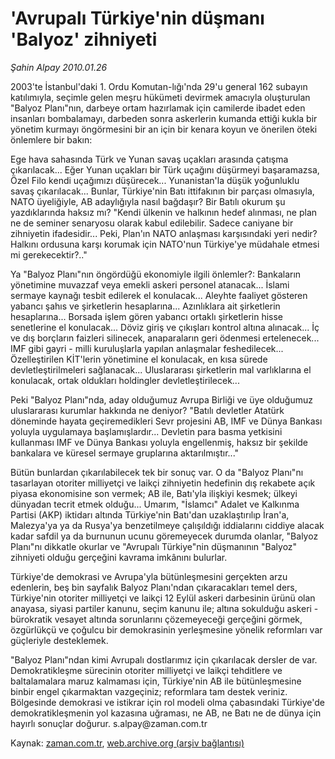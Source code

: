 # 'Avrupalı Türkiye'nin düşmanı 'Balyoz' zihniyeti

*Şahin Alpay 2010.01.26*

<tr><td class="metin" colspan="2" style="padding-top: 20px; padding-left: 5px; ">2003'te İstanbul'daki 1. Ordu Komutan-lığı'nda 29'u general 162 subayın katılımıyla, seçimle gelen meşru hükümeti devirmek amacıyla oluşturulan "Balyoz Planı"nın, darbeye ortam hazırlamak için camilerde ibadet eden insanları bombalamayı, darbeden sonra askerlerin kumanda ettiği kukla bir yönetim kurmayı öngörmesini bir an için bir kenara koyun ve önerilen öteki önlemlere bir bakın:</td></tr><tr><td class="metin" colspan="2" style="padding-top: 20px; padding-left: 5px; "><p>Ege hava sahasında Türk ve Yunan savaş uçakları arasında çatışma çıkarılacak... Eğer Yunan uçakları bir Türk uçağını düşürmeyi başaramazsa, Özel Filo kendi uçağımızı düşürecek... Yunanistan'la düşük yoğunluklu savaş çıkarılacak... Bunlar, Türkiye'nin Batı ittifakının bir parçası olmasıyla, NATO üyeliğiyle, AB adaylığıyla nasıl bağdaşır? Bir Batılı okurum şu yazdıklarında haksız mı? "Kendi ülkenin ve halkının hedef alınması, ne plan ne de seminer senaryosu olarak kabul edilebilir. Sadece caniyane bir zihniyetin ifadesidir... Peki, Plan'ın NATO anlaşması karşısındaki yeri nedir? Halkını ordusuna karşı korumak için NATO'nun Türkiye'ye müdahale etmesi mi gerekecektir?.."
<p> Ya "Balyoz Planı"nın öngördüğü ekonomiyle ilgili önlemler?: Bankaların yönetimine muvazzaf veya emekli askeri personel atanacak... İslami sermaye kaynağı tesbit edilerek el konulacak... Aleyhte faaliyet gösteren yabancı şahıs ve şirketlerin hesaplarına... Azınlıklara ait şirketlerin hesaplarına... Borsada işlem gören yabancı ortaklı şirketlerin hisse senetlerine el konulacak... Döviz giriş ve çıkışları kontrol altına alınacak... İç ve dış borçların faizleri silinecek, anaparaların geri ödenmesi ertelenecek... IMF gibi gayri - milli kuruluşlarla yapılan anlaşmalar feshedilecek... Özelleştirilen KİT'lerin yönetimine el konulacak, en kısa sürede devletleştirilmeleri sağlanacak... Uluslararası şirketlerin mal varlıklarına el konulacak, ortak oldukları holdingler devletleştirilecek...
<p> Peki "Balyoz Planı"nda, aday olduğumuz Avrupa Birliği ve üye olduğumuz uluslararası kurumlar hakkında ne deniyor? "Batılı devletler Atatürk döneminde hayata geçiremedikleri Sevr projesini AB, IMF ve Dünya Bankası yoluyla uygulamaya başlamışlardır... Devletin para basma yetkisini kullanması IMF ve Dünya Bankası yoluyla engellenmiş, haksız bir şekilde bankalara ve küresel sermaye gruplarına aktarılmıştır..."
<p> Bütün bunlardan çıkarılabilecek tek bir sonuç var. O da "Balyoz Planı"nı tasarlayan otoriter milliyetçi ve laikçi zihniyetin hedefinin dış rekabete açık piyasa ekonomisine son vermek; AB ile, Batı'yla ilişkiyi kesmek; ülkeyi dünyadan tecrit etmek olduğu... Umarım, "İslamcı" Adalet ve Kalkınma Partisi (AKP) iktidarı altında Türkiye'nin Batı'dan uzaklaştırılıp İran'a, Malezya'ya ya da Rusya'ya benzetilmeye çalışıldığı iddialarını ciddiye alacak kadar safdil ya da burnunun ucunu göremeyecek durumda olanlar, "Balyoz Planı"nı dikkatle okurlar ve "Avrupalı Türkiye"nin düşmanının "Balyoz" zihniyeti olduğu gerçeğini kavrama imkânını bulurlar.
<p> Türkiye'de demokrasi ve Avrupa'yla bütünleşmesini gerçekten arzu edenlerin, beş bin sayfalık Balyoz Planı'ndan çıkaracakları temel ders, Türkiye'nin otoriter milliyetçi ve laikçi 12 Eylül askeri darbesinin ürünü olan anayasa, siyasi partiler kanunu, seçim kanunu ile; altına sokulduğu askeri - bürokratik vesayet altında sorunlarını çözemeyeceği gerçeğini görmek, özgürlükçü ve çoğulcu bir demokrasinin yerleşmesine yönelik reformları var güçleriyle desteklemek.
<p> "Balyoz Planı"ndan kimi Avrupalı dostlarımız için çıkarılacak dersler de var. Demokratikleşme sürecinin otoriter milliyetçi ve laikçi tehditlere ve baltalamalara maruz kalmaması için, Türkiye'nin AB ile bütünleşmesine binbir engel çıkarmaktan vazgeçiniz; reformlara tam destek veriniz. Bölgesinde demokrasi ve istikrar için rol modeli olma çabasındaki Türkiye'de demokratikleşmenin yol kazasına uğraması, ne AB, ne Batı ne de dünya için hayırlı sonuçlar doğurur. s.alpay@zaman.com.tr<br/></p></p></p></p></p></p></td></tr>

Kaynak: [zaman.com.tr](http://zaman.com.tr/yazar.do?yazino=944526), [web.archive.org (arşiv bağlantısı)](http://web.archive.org/web/20100204012048/http://www.zaman.com.tr:80/yazar.do?yazino=944526)
